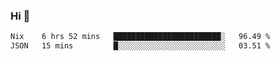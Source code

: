 ### Hi 👋

<!--START_SECTION:waka-->

```txt
Nix    6 hrs 52 mins   ████████████████████████░   96.49 %
JSON   15 mins         █░░░░░░░░░░░░░░░░░░░░░░░░   03.51 %
```

<!--END_SECTION:waka-->
